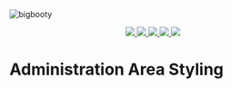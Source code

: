 <img src="http://pjhampton.com/bigbooty/banner.png" alt="bigbooty">

<p align="center">
  <a href="https://github.com/pjhampton/BigBooty/blob/master/licence">
    <img src="https://img.shields.io/badge/License-GPL--2.0+-brightgreen.svg?style=flat-square">
  </a>

  <a href="http://getbootstrap.com/">
    <img src="https://img.shields.io/badge/Bootstrap-v4.0.0%20(alpha.3)-6f5499.svg?style=flat-square">
  </a>

  <a href="http://wordpress.org/">
    <img src="https://img.shields.io/badge/WordPress-v4.6-00A0D2.svg?style=flat-square">
  </a>

  <a href="https://woothemes.com/woocommerce">
    <img src="https://img.shields.io/badge/WooCommerce-v2.6.4-A46497.svg?style=flat-square">
  </a>

  <a href="https://github.com/pjhampton/BigBooty/wiki">
    <img src="https://img.shields.io/badge/Docs-github%20wiki-ff69b4.svg?style=flat-square">
  </a>
</p>

<h1>Administration Area Styling</h1>


